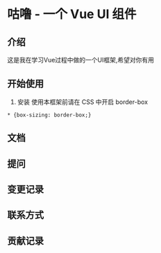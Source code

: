 # 咕噜 - 一个 Vue UI 组件

## 介绍

这是我在学习Vue过程中做的一个UI框架,希望对你有用

## 开始使用

1. 安装
   使用本框架前请在 CSS 中开启 border-box

```
* {box-sizing: border-box;}
```

## 文档

## 提问

## 变更记录

## 联系方式

## 贡献记录
